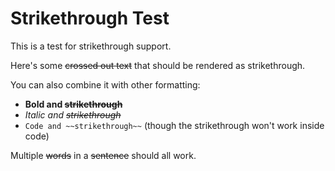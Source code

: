 # Strikethrough Test

This is a test for strikethrough support.

Here's some ~~crossed out text~~ that should be rendered as strikethrough.

You can also combine it with other formatting:
- **Bold and ~~strikethrough~~**
- *Italic and ~~strikethrough~~*
- `Code and ~~strikethrough~~` (though the strikethrough won't work inside code)

Multiple ~~words~~ in a ~~sentence~~ should all work.